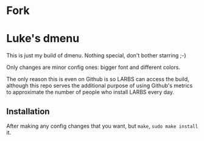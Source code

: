 # Fork
# Luke's dmenu

This is just my build of dmenu. Nothing special, don't bother starring ;-)

Only changes are minor config ones: bigger font and different colors.

The only reason this is even on Github is so LARBS can access the build, although this repo serves the additional purpose of using Github's metrics to approximate the number of people who install LARBS every day.

## Installation

After making any config changes that you want, but `make`, `sudo make install` it.
